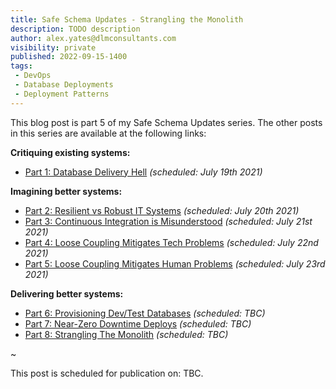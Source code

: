 ```yaml
---
title: Safe Schema Updates - Strangling the Monolith
description: TODO description
author: alex.yates@dlmconsultants.com
visibility: private
published: 2022-09-15-1400
tags:
 - DevOps
 - Database Deployments
 - Deployment Patterns
---
```


This blog post is part 5 of my Safe Schema Updates series. The other posts in this series are available at the following links:

**Critiquing existing systems:**
- [Part 1: Database Delivery Hell](https://octopus.com/blog/safe-schema-updates-1-delivery-hell) *(scheduled: July 19th 2021)*

**Imagining better systems:**
- [Part 2: Resilient vs Robust IT Systems](https://octopus.com/blog/safe-schema-updates-2-resilient-vs-robust) *(scheduled: July 20th 2021)*
- [Part 3: Continuous Integration is Misunderstood](https://octopus.com/blog/safe-schema-updates-3-ci-is-misunderstood) *(scheduled: July 21st  2021)*
- [Part 4: Loose Coupling Mitigates Tech Problems](https://octopus.com/blog/safe-schema-updates-4-loose-coupling-mitigates-tech-problems) *(scheduled: July 22nd 2021)*
- [Part 5: Loose Coupling Mitigates Human Problems](https://octopus.com/blog/safe-schema-updates-5-loose-coupling-mitigates-human-problems) *(scheduled: July 23rd 2021)*

**Delivering better systems:**
- [Part 6: Provisioning Dev/Test Databases](https://octopus.com/blog/safe-schema-updates-6-provisioning-dev-databases) *(scheduled: TBC)*
- [Part 7: Near-Zero Downtime Deploys](https://octopus.com/blog/safe-schema-updates-7-near-zero-downtime-deploys) *(scheduled: TBC)*
- [Part 8: Strangling The Monolith](https://octopus.com/blog/safe-schema-updates-8-strangling-the-monolith) *(scheduled: TBC)*

~

This post is scheduled for publication on: TBC.